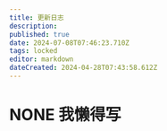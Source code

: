 ```yaml
---
title: 更新日志
description: 
published: true
date: 2024-07-08T07:46:23.710Z
tags: locked
editor: markdown
dateCreated: 2024-04-28T07:43:58.612Z
---
```


# NONE 我懒得写
